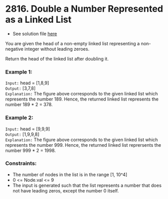 # 2816. Double a Number Represented as a Linked List

- See solution file [here](./solution.cpp)

You are given the head of a non-empty linked list representing a non-negative integer
without leading zeroes.

Return the head of the linked list after doubling it.

### Example 1:

`Input:` head = [1,8,9]  
`Output:` [3,7,8]  
`Explanation:` The figure above corresponds to the given linked list which represents the
number 189. Hence, the returned linked list represents the number 189 * 2 = 378.  

### Example 2:

`Input:` head = [9,9,9]  
`Output:` [1,9,9,8]  
`Explanation:` The figure above corresponds to the given linked list which represents the
number 999. Hence, the returned linked list reprersents the number 999 * 2 = 1998.   
 

### Constraints:

- The number of nodes in the list is in the range [1, 10^4]
- 0 <= Node.val <= 9
- The input is generated such that the list represents a number that does not have leading zeros, except the number 0 itself.